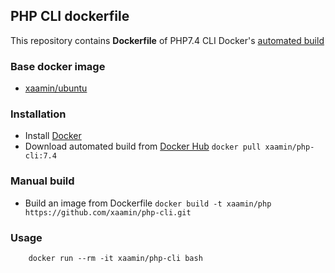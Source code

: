 ## PHP CLI dockerfile
This repository contains **Dockerfile** of PHP7.4 CLI Docker's [automated build](https://hub.docker.com/r/xaamin/php-cli)

### Base docker image
* [xaamin/ubuntu](https://registry.hub.docker.com/r/xaamin/ubuntu)

### Installation
* Install [Docker](https://www.docker.com)
* Download automated build from [Docker Hub](https://hub.docker.com/r/xaamin/php) `docker pull xaamin/php-cli:7.4`

### Manual build
* Build an image from Dockerfile `docker build -t xaamin/php https://github.com/xaamin/php-cli.git`

### Usage
```
	docker run --rm -it xaamin/php-cli bash
```